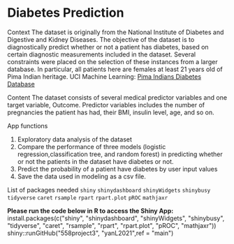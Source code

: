 # Diabetes Prediction

Context
The dataset is originally from the National Institute of Diabetes and Digestive and Kidney Diseases. The objective of the dataset is to diagnostically predict whether or not a patient has diabetes, based on certain diagnostic measurements included in the dataset. Several constraints were placed on the selection of these instances from a larger database. In particular, all patients here are females at least 21 years old of Pima Indian heritage. UCI Machine Learning: [Pima Indians Diabetes Database](https://www.kaggle.com/uciml/pima-indians-diabetes-database)

Content
The dataset consists of several medical predictor variables and one target variable, Outcome. Predictor variables includes the number of pregnancies the patient has had, their BMI, insulin level, age, and so on.

App functions
1. Exploratory data analysis of the dataset
2. Compare the performance of three models (logistic regression,classification tree, and random forest) in predicting whether or not the patients in the dataset have diabetes or not.
3. Predict the probability of a patient have diabetes by user input values
4. Save the data used in modeling as a csv file.


List of packages needed
`shiny`
`shinydashboard`
`shinyWidgets`
`shinybusy`
`tidyverse`
`caret`
`rsample`
`rpart`
`rpart.plot`
`pROC`
`mathjaxr`

**Please run the code below in R to access the Shiny App:**
install.packages(c("shiny", "shinydashboard", "shinyWidgets", "shinybusy", "tidyverse", "caret", "rsample", "rpart", "rpart.plot", "pROC", "mathjaxr"))
shiny::runGitHub("558project3", "yanL2021",ref = "main")
